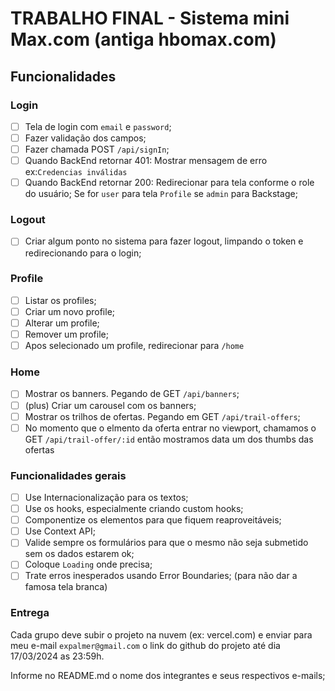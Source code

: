 # TRABALHO FINAL - Sistema mini Max.com (antiga hbomax.com)

## Funcionalidades

### Login

- [ ] Tela de login com `email` e `password`;
- [ ] Fazer validação dos campos;
- [ ] Fazer chamada POST `/api/signIn`;
- [ ] Quando BackEnd retornar 401: Mostrar mensagem de erro ex:`Credencias inválidas`
- [ ] Quando BackEnd retornar 200: Redirecionar para tela conforme o role do usuário;
      Se for `user` para tela `Profile` se `admin` para Backstage;

### Logout

- [ ] Criar algum ponto no sistema para fazer logout, limpando o token e redirecionando para o login;

### Profile

- [ ] Listar os profiles;
- [ ] Criar um novo profile;
- [ ] Alterar um profile;
- [ ] Remover um profile;
- [ ] Apos selecionado um profile, redirecionar para `/home`

### Home

- [ ] Mostrar os banners. Pegando de GET `/api/banners`;
- [ ] (plus) Criar um carousel com os banners;
- [ ] Mostrar os trilhos de ofertas. Pegando em GET `/api/trail-offers`;
- [ ] No momento que o elmento da oferta entrar no viewport, chamamos o GET `/api/trail-offer/:id` então mostramos data um dos thumbs das ofertas

### Funcionalidades gerais

- [ ] Use Internacionalização para os textos;
- [ ] Use os hooks, especialmente criando custom hooks;
- [ ] Componentize os elementos para que fiquem reaproveitáveis;
- [ ] Use Context API;
- [ ] Valide sempre os formulários para que o mesmo não seja submetido sem os dados estarem ok;
- [ ] Coloque `Loading` onde precisa;
- [ ] Trate erros inesperados usando Error Boundaries; (para não dar a famosa tela branca)

### Entrega

Cada grupo deve subir o projeto na nuvem (ex: vercel.com) e enviar para meu e-mail `expalmer@gmail.com` o link do github do projeto até dia 17/03/2024 as 23:59h.

Informe no README.md o nome dos integrantes e seus respectivos e-mails;
